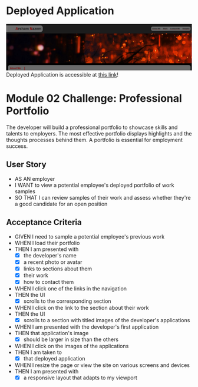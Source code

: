 # Deployed Application
![Image preview of deployed application](docs/assets/images/application-preview.png)
Deployed Application is accessible at [this link](https://anaz0004.github.io/module-2-challenge/)!

# Module 02 Challenge: Professional Portfolio

The developer will build a professional portfolio to showcase skills and talents to employers. The most effective portfolio displays highlights and the thoughts processes behind them. A portfolio is essential for employment success.

## User Story

* AS AN employer
* I WANT to view a potential employee's deployed portfolio of work samples
* SO THAT I can review samples of their work and assess whether they're a good candidate for an open position

## Acceptance Criteria

* GIVEN I need to sample a potential employee's previous work
* WHEN I load their portfolio
* THEN I am presented with
    - [x] the developer's name
    - [x] a recent photo or avatar
    - [x] links  to sections about them
    - [x] their work
    - [x] how to contact them
* WHEN I click one of the links in the navigation
* THEN the UI
    - [x] scrolls to the corresponding section
* WHEN I click on the link to the section about their work
* THEN the UI
    - [x] scrolls to a section with titled images of the developer's applications
* WHEN I am presented with the developer's first application
* THEN that application's image
    - [x] should be larger in size than the others
* WHEN I click on the images of the applications
* THEN I am taken to
    - [x] that deployed application
* WHEN I resize the page or view the site on various screens and devices
* THEN I am presented with
    - [x] a responsive layout that adapts to my viewport
